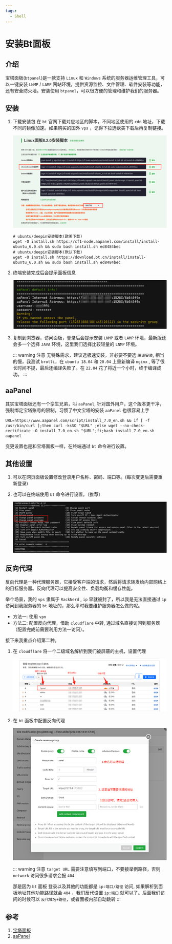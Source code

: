 ```yaml
---
tags:
  - Shell
---
```

# 安装Bt面板

## 介绍
宝塔面板(`btpanel`)是一款支持 `Linux` 和 `Windows` 系统的服务器运维管理工具，可以一键安装 `LNMP` / `LAMP` 网站环境，提供资源监控、文件管理、软件安装等功能，还有安全防火墙。安装使用 `btpanel`，可以很方便的管理和维护我们的服务器。

## 安装
1. 下载安装包
  在 `bt` 官网下载对应地区的脚本，不同地区使用的 `cdn` 地址，下载不同的镜像加速。如果购买的国外 `vps` ，记得下拉选欧美下载后再复制链接。

    ![bt_install](/Images/Shell/安装Bt面板/bt_install.jpg "bt_install")

    ```shell
    # ubuntu/deepin安装脚本(欧美下载)
    wget -O install.sh https://cf1-node.aapanel.com/install/install-ubuntu_6.0.sh && sudo bash install.sh ed8484bec
    # ubuntu/deepin安装脚本(默认下载)
    wget -O install.sh https://download.bt.cn/install/install-ubuntu_6.0.sh && sudo bash install.sh ed8484bec
    ```


1. 终端安装完成后会提示面板信息

    ![panel_info](/Images/Shell/安装Bt面板/panel_info.jpg "panel_info")

1. 复制到浏览器，访问面板，登录后会提示安装 `LNMP` 或者 `LAMP` 环境，最新版还会多一个选择 `JAVA` 环境，这里我们选择比较轻量的 `LNMP` 环境。

    ::: warning 注意
    无特殊需求，建议选极速安装，非必要不要选 `编译安装`, 相当的慢，我测试 `brotli`，在 `ubuntu 18.04` 和 `20.04` 上重新编译 `nginx` , 等了很长时间不提，最后还编译失败了。在 `22.04` 花了将近一个小时，终于编译成功。
    :::

## aaPanel
其实宝塔面板还有一个孪生兄弟，叫 `aaPanel`, 针对国外用户，这个版本更干净，强制绑定宝塔账号的限制，习惯了中文宝塔的安装 `aaPanel` 也很容易上手

```shell
URL=https://www.aapanel.com/script/install_7.0_en.sh && if [ -f /usr/bin/curl ];then curl -ksSO "$URL" ;else wget --no-check-certificate -O install_7.0_en.sh "$URL";fi;bash install_7.0_en.sh aapanel
```
变更设置也是和宝塔面板一样，在终端通过 `bt` 命令进行设置。

## 其他设置
1. 可以在网页面板设置修改登录用户名称、密码、端口等。(每次变更后需要重新登录)

1. 也可以在终端使用 `bt` 命令进行设置。（推荐）

    ![bt_change_pw](/Images/Shell/安装Bt面板/bt_change_pw.jpg "bt_change_pw")

## 反向代理
反向代理是一种代理服务器，它接受客户端的请求，然后将请求转发给内部网络上的目标服务器。反向代理可以提高安全性、负载均衡和缓存性能。

举个场景，我的 `vps` 隶属于 `RackNerd` , `ip` 早就被封了，所以我是无法直接通过 `ip` 访问到我服务器的 `bt` 地址的，那么平时我要维护服务器怎么做的呢。

* 方法一: 使用 `vpn`
* 方法二: 配置反向代理，借助 `cloudflare` 中转, 通过域名直接访问到服务器（配置完成前需要利用方法一访问）。

接下来我重点介绍第二种。

1. 在 `cloudflare` 将一个二级域名解析到我们被屏蔽的主机，设置代理

    ![cf_proxy](/Images/Shell/安装Bt面板/cf_proxy.jpg "cf_proxy")

1. 在 `bt` 面板中配置反向代理

    ![bt_proxy](/Images/Shell/安装Bt面板/bt_proxy.jpg "bt_proxy")

    ::: warning 注意
    `target URL` 需要注意填写到端口，不要接举例路径，否则 `network` 访问很多请求会报 `404`

    那是因为 `bt` 面板 登录以及其他的功能都是 `ip:端口/路径`  访问, 如果解析到面板地址其他功能路径就会 `404` ，我们反代设置 `ip:端口` 就可以了。后面我们访问的时候可以 `反代域名+路径`，或者面板内部自动跳转
    :::


## 参考
1. [宝塔面板](https://www.bt.cn/new/download.html)
1. [aaPanel](https://www.aapanel.com/new/download.html#install)